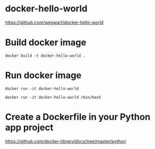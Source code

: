 # docker-hello-world

https://github.com/wegwart/docker-hello-world

# Build docker image
```
docker build -t docker-hello-world .
```
# Run docker image
```
docker run -it docker-hello-world

docker run -it docker-hello-world /bin/bash
```
# Create a Dockerfile in your Python app project

https://github.com/docker-library/docs/tree/master/python

